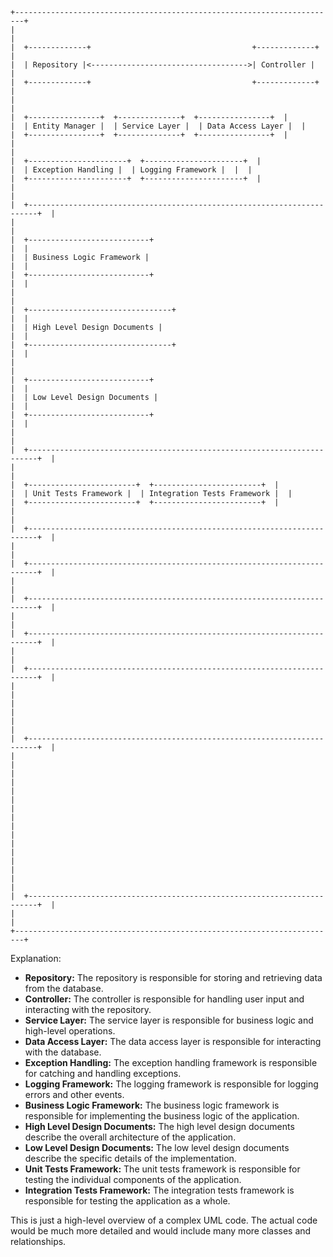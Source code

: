 ```
+------------------------------------------------------------------------+
|                                                                        |
|  +-------------+                                    +-------------+  |
|  | Repository |<----------------------------------->| Controller |  |
|  +-------------+                                    +-------------+  |
|                                                                        |
|  +----------------+  +--------------+  +----------------+  |
|  | Entity Manager |  | Service Layer |  | Data Access Layer |  |
|  +----------------+  +--------------+  +----------------+  |
|                                                                        |
|  +----------------------+  +----------------------+  |
|  | Exception Handling |  | Logging Framework |  |  |
|  +----------------------+  +----------------------+  |
|                                                                        |
|  +------------------------------------------------------------------------+  |
|                                                                        |
|  +---------------------------+                                          |  |
|  | Business Logic Framework |                                          |  |
|  +---------------------------+                                          |  |
|                                                                        |
|  +--------------------------------+                                      |  |
|  | High Level Design Documents |                                      |  |
|  +--------------------------------+                                      |  |
|                                                                        |
|  +---------------------------+                                          |  |
|  | Low Level Design Documents |                                          |  |
|  +---------------------------+                                          |  |
|                                                                        |
|  +------------------------------------------------------------------------+  |
|                                                                        |
|  +------------------------+  +------------------------+  |
|  | Unit Tests Framework |  | Integration Tests Framework |  |
|  +------------------------+  +------------------------+  |
|                                                                        |
|  +------------------------------------------------------------------------+  |
|                                                                        |
|  +------------------------------------------------------------------------+  |
|                                                                        |
|  +------------------------------------------------------------------------+  |
|                                                                        |
|  +------------------------------------------------------------------------+  |
|                                                                        |
|  +------------------------------------------------------------------------+  |
|                                                                        |
|                                                                        |
|                                                                        |
|  +------------------------------------------------------------------------+  |
|                                                                        |
|                                                                        |
|                                                                        |
|                                                                        |
|                                                                        |
|                                                                        |
|                                                                        |
|                                                                        |
|  +------------------------------------------------------------------------+  |
|                                                                        |
+------------------------------------------------------------------------+
```

Explanation:

* **Repository:** The repository is responsible for storing and retrieving data from the database.
* **Controller:** The controller is responsible for handling user input and interacting with the repository.
* **Service Layer:** The service layer is responsible for business logic and high-level operations.
* **Data Access Layer:** The data access layer is responsible for interacting with the database.
* **Exception Handling:** The exception handling framework is responsible for catching and handling exceptions.
* **Logging Framework:** The logging framework is responsible for logging errors and other events.
* **Business Logic Framework:** The business logic framework is responsible for implementing the business logic of the application.
* **High Level Design Documents:** The high level design documents describe the overall architecture of the application.
* **Low Level Design Documents:** The low level design documents describe the specific details of the implementation.
* **Unit Tests Framework:** The unit tests framework is responsible for testing the individual components of the application.
* **Integration Tests Framework:** The integration tests framework is responsible for testing the application as a whole.

This is just a high-level overview of a complex UML code. The actual code would be much more detailed and would include many more classes and relationships.